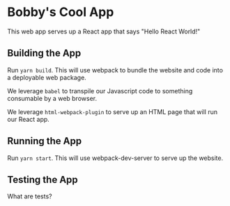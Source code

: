 # Bobby's Cool App

This web app serves up a React app that says "Hello
React World!"

## Building the App

Run `yarn build`. This will use webpack to bundle the
website and code into a deployable web package.

We leverage `babel` to transpile our Javascript code
to something consumable by a web browser.

We leverage `html-webpack-plugin` to serve up an HTML
page that will run our React app.

## Running the App

Run `yarn start`. This will use webpack-dev-server to
serve up the website.

## Testing the App

What are tests?
